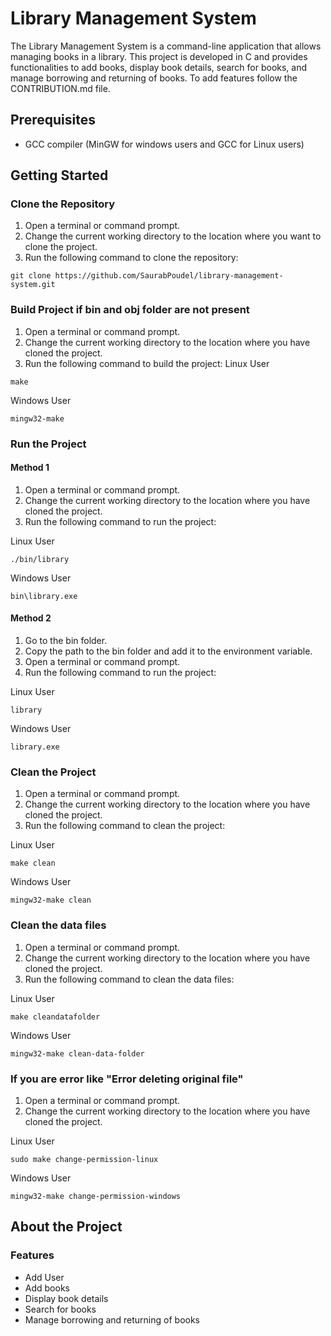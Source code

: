 # Library Management System

The Library Management System is a command-line application that allows managing books in a library. This project is developed in C and provides functionalities to add books, display book details, search for books, and manage borrowing and returning of books. To add features follow the CONTRIBUTION.md file.

## Prerequisites

- GCC compiler (MinGW for windows users and GCC for Linux users)

## Getting Started

### Clone the Repository

1. Open a terminal or command prompt.
2. Change the current working directory to the location where you want to clone the project.
3. Run the following command to clone the repository:

```
git clone https://github.com/SaurabPoudel/library-management-system.git
```

### Build Project if bin and obj folder are not present

1. Open a terminal or command prompt.
2. Change the current working directory to the location where you have cloned the project.
3. Run the following command to build the project:
   Linux User

```
make
```

Windows User

```
mingw32-make
```

### Run the Project

#### Method 1

1. Open a terminal or command prompt.
2. Change the current working directory to the location where you have cloned the project.
3. Run the following command to run the project:

Linux User

```
./bin/library
```

Windows User

```
bin\library.exe
```

#### Method 2

1. Go to the bin folder.
2. Copy the path to the bin folder and add it to the environment variable.
3. Open a terminal or command prompt.
4. Run the following command to run the project:

Linux User

```
library
```

Windows User

```
library.exe
```

### Clean the Project

1. Open a terminal or command prompt.
2. Change the current working directory to the location where you have cloned the project.
3. Run the following command to clean the project:

Linux User

```
make clean
```

Windows User

```
mingw32-make clean
```

### Clean the data files

1. Open a terminal or command prompt.
2. Change the current working directory to the location where you have cloned the project.
3. Run the following command to clean the data files:

Linux User

```
make cleandatafolder
```

Windows User

```
mingw32-make clean-data-folder
```

### If you are error like "Error deleting original file"

1. Open a terminal or command prompt.
2. Change the current working directory to the location where you have cloned the project.

Linux User

```
sudo make change-permission-linux
```

Windows User

```
mingw32-make change-permission-windows

```

## About the Project

### Features

- Add User
- Add books
- Display book details
- Search for books
- Manage borrowing and returning of books
